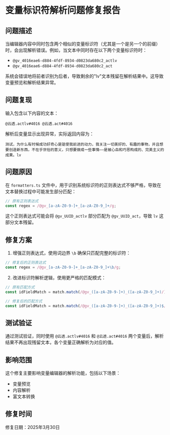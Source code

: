 # 变量标识符解析问题修复报告

## 问题描述

当编辑器内容中同时包含两个相似的变量标识符（尤其是一个是另一个的前缀）时，会出现解析错误。例如，当文本中同时存在以下两个变量标识符时：
- `@gv_4016eae6-d884-4fdf-8934-d0823da680c2_actlv` 
- `@gv_4016eae6-d884-4fdf-8934-d0823da680c2_act`

系统会错误地将前者识别为后者，导致剩余的"lv"文本残留在解析结果中。这导致变量预览和解析结果异常。

## 问题复现

输入包含以下内容的文本：
```
@云透.actlv#4016 @云透.act#4016
```

解析后变量显示出现异常，实际返回内容为：
```
测试，为什么有时候成功好奇心是驱使我前进的动力，我关注一切美好的、有趣的事物，并且想要创造新东西，不在乎世俗的意义，只想要做成一些事情——是被心血和巧思构成的、完美主义的成果。lv
```

## 问题原因

在 `formatters.ts` 文件中，用于识别系统标识符的正则表达式不够严格，导致在文本替换过程中可能发生部分匹配：

```typescript
// 原有正则表达式
const regex = /@gv_[a-zA-Z0-9-]+_[a-zA-Z0-9_]+/g;
```

这个正则表达式可能会将 `@gv_UUID_actlv` 部分匹配为 `@gv_UUID_act`，导致 `lv` 这部分文本残留。

## 修复方案

1. 增强正则表达式，使用词边界 `\b` 确保只匹配完整的标识符：

```typescript
// 修复后的正则表达式
const regex = /@gv_[a-zA-Z0-9-]+_[a-zA-Z0-9_]+\b/g;
```

2. 改进标识符解析逻辑，使用更严格的匹配模式：

```typescript
// 原有匹配方式
const idFieldMatch = match.match(/@gv_([a-zA-Z0-9-]+)_([a-zA-Z0-9_]+)/);

// 修复后的匹配方式
const idFieldMatch = match.match(/@gv_([a-zA-Z0-9-]+)_([a-zA-Z0-9_]+)$/);
```

## 测试验证

通过测试验证，同时使用 `@云透.actlv#4016` 和 `@云透.act#4016` 两个变量后，解析结果不再出现残留文本，各个变量正确解析为对应的值。

## 影响范围

这个修复主要影响变量编辑器的解析功能，包括以下场景：
- 变量预览
- 内容解析
- 富文本转换

## 修复时间

修复日期：2025年3月30日
